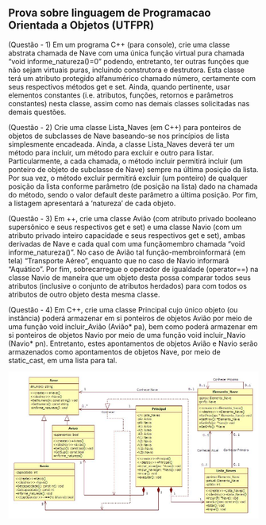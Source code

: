 ## Prova sobre linguagem de Programacao Orientada a Objetos (UTFPR)
  
(Questão - 1) Em um programa C++ (para console), crie uma classe abstrata chamada de
Nave com uma única função virtual pura chamada “void informe_natureza()=0” podendo,
entretanto, ter outras funções que não sejam virtuais puras, incluindo construtora e
destrutora. Esta classe terá um atributo protegido alfanumérico chamado número,
certamente com seus respectivos métodos get e set. Ainda, quando pertinente, usar
elementos constantes (i.e. atributos, funções, retornos e parâmetros constantes) nesta classe,
assim como nas demais classes solicitadas nas demais questões. 

(Questão - 2) Crie uma classe Lista_Naves (em C++) para ponteiros de objetos de
subclasses de Nave baseando-se nos princípios de lista simplesmente encadeada. Ainda, a
classe Lista_Naves deverá ter um método para incluir, um método para excluir e outro para
listar. Particularmente, a cada chamada, o método incluir permitirá incluir (um ponteiro de
objeto de subclasse de Nave) sempre na última posição da lista. Por sua vez, o método
excluir permitirá excluir (um ponteiro) de qualquer posição da lista conforme parâmetro (de
posição na lista) dado na chamada do método, sendo o valor default deste parâmetro a
última posição. Por fim, a listagem apresentará a ‘natureza’ de cada objeto.

(Questão - 3) Em ++, crie uma classe Avião (com atributo privado booleano supersônico e
seus respectivos get e set) e uma classe Navio (com um atributo privado inteiro capacidade
e seus respectivos get e set), ambas derivadas de Nave e cada qual com uma funçãomembro chamada 
“void informe_natureza()”. No caso de Avião tal função-membroinformará (em tela) “Transporte 
Aéreo”, enquanto que no caso de Navio informará “Aquático”. Por fim, sobrecarregue o operador
de igualdade (operator==) na classe Navio de maneira que um objeto desta possa comparar todos
seus atributos (inclusive o conjunto de atributos herdados) para com todos os atributos de outro
objeto desta mesma classe. 

(Questão - 4) Em C++, crie uma classe Principal cujo único objeto (ou instância) poderá
armazenar em si ponteiros de objetos Avião por meio de uma função void incluir_Avião
(Avião* pa), bem como poderá armazenar em si ponteiros de objetos Navio por meio de
uma função void incluir_Navio (Navio* pn). Entretanto, estes apontamentos de objetos
Avião e Navio serão armazenados como apontamentos de objetos Nave, por meio de
static_cast, em uma lista para tal. 

![UML-NAVE](https://github.com/BrunoHarlis/POO-com-UML/blob/main/Nave/ProvaA13.jpg)
